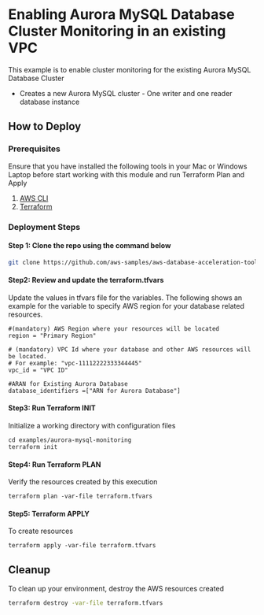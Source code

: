 # Enabling Aurora MySQL Database Cluster Monitoring in an existing VPC

This example is to enable cluster monitoring for the existing Aurora MySQL Database Cluster

- Creates a new Aurora MySQL cluster - One writer and one reader database instance

## How to Deploy

### Prerequisites

Ensure that you have installed the following tools in your Mac or Windows Laptop before start working with this module and run Terraform Plan and Apply

1. [AWS CLI](https://docs.aws.amazon.com/cli/latest/userguide/install-cliv2.html)
2. [Terraform](https://learn.hashicorp.com/tutorials/terraform/install-cli)

### Deployment Steps

#### Step 1: Clone the repo using the command below

```sh
git clone https://github.com/aws-samples/aws-database-acceleration-toolkit
```

#### Step2: Review and update the terraform.tfvars
Update the values in tfvars file for the variables. The following shows an example for the variable to specify AWS region for your database related resources.
```shell script
#(mandatory) AWS Region where your resources will be located
region = "Primary Region"

# (mandatory) VPC Id where your database and other AWS resources will be located. 
# For example: "vpc-11112222333344445"
vpc_id = "VPC ID"

#ARAN for Existing Aurora Database
database_identifiers =["ARN for Aurora Database"]

```

#### Step3: Run Terraform INIT
Initialize a working directory with configuration files


```shell script
cd examples/aurora-mysql-monitoring
terraform init
```

#### Step4: Run Terraform PLAN
Verify the resources created by this execution

```shell script
terraform plan -var-file terraform.tfvars
```

#### Step5: Terraform APPLY
To create resources

```shell script
terraform apply -var-file terraform.tfvars
```

## Cleanup

To clean up your environment, destroy the AWS resources created 

```sh
terraform destroy -var-file terraform.tfvars
```

